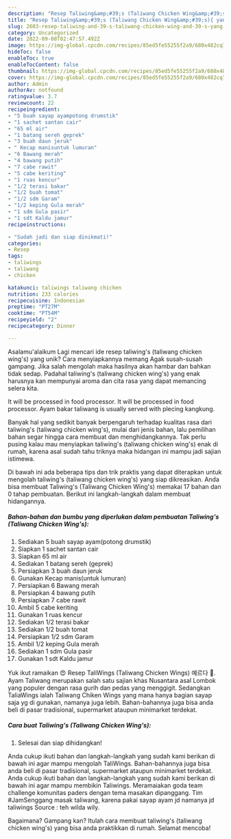 ```yaml
---
description: "Resep Taliwing&amp;#39;s (Taliwang Chicken Wing&amp;#39;s){ yang Enak"
title: "Resep Taliwing&amp;#39;s (Taliwang Chicken Wing&amp;#39;s){ yang Enak"
slug: 2603-resep-taliwing-and-39-s-taliwang-chicken-wing-and-39-s-yang-enak
category: Uncategorized
date: 2022-09-08T02:47:57.492Z
image: https://img-global.cpcdn.com/recipes/85ed5fe55255f2a9/680x482cq70/taliwings-taliwang-chicken-wings-foto-resep-utama.jpg
hideToc: false
enableToc: true
enableTocContent: false
thumbnail: https://img-global.cpcdn.com/recipes/85ed5fe55255f2a9/680x482cq70/taliwings-taliwang-chicken-wings-foto-resep-utama.jpg
cover: https://img-global.cpcdn.com/recipes/85ed5fe55255f2a9/680x482cq70/taliwings-taliwang-chicken-wings-foto-resep-utama.jpg
author: Admin
authorAv: notfound
ratingvalue: 3.7
reviewcount: 22
recipeingredient:
- "5 buah sayap ayampotong drumstik"
- "1 sachet santan cair"
- "65 ml air"
- "1 batang sereh geprek"
- "3 buah daun jeruk"
- " Kecap manisuntuk lumuran"
- "6 Bawang merah"
- "4 bawang putih"
- "7 cabe rawit"
- "5 cabe keriting"
- "1 ruas kencur"
- "1/2 terasi bakar"
- "1/2 buah tomat"
- "1/2 sdm Garam"
- "1/2 keping Gula merah"
- "1 sdm Gula pasir"
- "1 sdt Kaldu jamur"
recipeinstructions:

- "Sudah jadi dan siap dinikmati!"
categories:
- Resep
tags:
- taliwings
- taliwang
- chicken

katakunci: taliwings taliwang chicken 
nutrition: 233 calories
recipecuisine: Indonesian
preptime: "PT27M"
cooktime: "PT54M"
recipeyield: "2"
recipecategory: Dinner

---
```



Asalamu'alaikum Lagi mencari ide resep taliwing&#39;s (taliwang chicken wing&#39;s) yang unik? Cara menyiapkannya memang Agak susah-susah gampang. Jika salah mengolah maka hasilnya akan hambar dan bahkan tidak sedap. Padahal taliwing&#39;s (taliwang chicken wing&#39;s) yang enak harusnya kan mempunyai aroma dan cita rasa yang dapat memancing selera kita.


It will be processed in food processor. It will be processed in food processor. Ayam bakar taliwang is usually served with plecing kangkung.

Banyak hal yang sedikit banyak berpengaruh terhadap kualitas rasa dari taliwing&#39;s (taliwang chicken wing&#39;s), mulai dari jenis bahan, lalu pemilihan bahan segar hingga cara membuat dan menghidangkannya. Tak perlu pusing kalau mau menyiapkan taliwing&#39;s (taliwang chicken wing&#39;s) enak di rumah, karena asal sudah tahu triknya maka hidangan ini mampu jadi sajian istimewa.


Di bawah ini ada beberapa tips dan trik praktis yang dapat diterapkan untuk mengolah taliwing&#39;s (taliwang chicken wing&#39;s) yang siap dikreasikan. Anda bisa membuat Taliwing&#39;s (Taliwang Chicken Wing&#39;s) memakai 17 bahan dan 0 tahap pembuatan. Berikut ini langkah-langkah dalam membuat hidangannya.

<!--inarticleads1-->

##### Bahan-bahan dan bumbu yang diperlukan dalam pembuatan Taliwing&#39;s (Taliwang Chicken Wing&#39;s):

1. Sediakan 5 buah sayap ayam(potong drumstik)
1. Siapkan 1 sachet santan cair
1. Siapkan 65 ml air
1. Sediakan 1 batang sereh (geprek)
1. Persiapkan 3 buah daun jeruk
1. Gunakan  Kecap manis(untuk lumuran)
1. Persiapkan 6 Bawang merah
1. Persiapkan 4 bawang putih
1. Persiapkan 7 cabe rawit
1. Ambil 5 cabe keriting
1. Gunakan 1 ruas kencur
1. Sediakan 1/2 terasi bakar
1. Sediakan 1/2 buah tomat
1. Persiapkan 1/2 sdm Garam
1. Ambil 1/2 keping Gula merah
1. Sediakan 1 sdm Gula pasir
1. Gunakan 1 sdt Kaldu jamur


Yuk ikut ramaikan 😍 Resep TaliWings (Taliwang Chicken Wings) 예르다 🤤. Ayam Taliwang merupakan salah satu sajian khas Nusantara asal Lombok yang populer dengan rasa gurih dan pedas yang menggigit. Sedangkan TaliaWings ialah Taliwang Chiken Wings yang mana hanya bagian sayap saja yg di gunakan, namanya juga lebih. Bahan-bahannya juga bisa anda beli di pasar tradisional, supermarket ataupun minimarket terdekat. 

<!--inarticleads2-->

##### Cara buat Taliwing&#39;s (Taliwang Chicken Wing&#39;s):


1. Selesai dan siap dihidangkan!

Anda cukup ikuti bahan dan langkah-langkah yang sudah kami berikan di bawah ini agar mampu mengolah TaliWings. Bahan-bahannya juga bisa anda beli di pasar tradisional, supermarket ataupun minimarket terdekat. Anda cukup ikuti bahan dan langkah-langkah yang sudah kami berikan di bawah ini agar mampu membikin Taliwings. Meramaiakan goda team challenge komunitas paders dengan tema masakan dipanggang. Tim #JamSenggang masak taliwang, karena pakai sayap ayam jd namanya jd taliwings Source : teh wilda wily. 

Bagaimana? Gampang kan? Itulah cara membuat taliwing&#39;s (taliwang chicken wing&#39;s) yang bisa anda praktikkan di rumah. Selamat mencoba!
